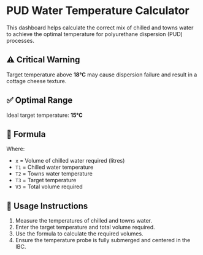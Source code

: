 # PUD Water Temperature Calculator

This dashboard helps calculate the correct mix of chilled and towns water to achieve the optimal temperature for polyurethane dispersion (PUD) processes.

## ⚠️ Critical Warning
Target temperature above **18°C** may cause dispersion failure and result in a cottage cheese texture.

## ✅ Optimal Range
Ideal target temperature: **15°C**

## 📐 Formula

Where:
- `x` = Volume of chilled water required (litres)
- `T1` = Chilled water temperature
- `T2` = Towns water temperature
- `T3` = Target temperature
- `V3` = Total volume required

## 🧪 Usage Instructions
1. Measure the temperatures of chilled and towns water.
2. Enter the target temperature and total volume required.
3. Use the formula to calculate the required volumes.
4. Ensure the temperature probe is fully submerged and centered in the IBC.
